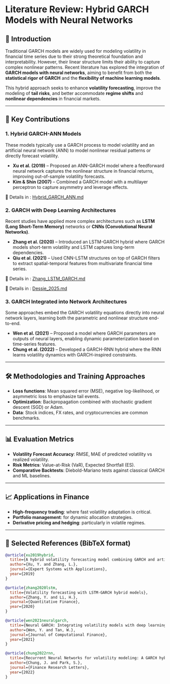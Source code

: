 # Literature Review: Hybrid GARCH Models with Neural Networks

## 🧠 Introduction

Traditional GARCH models are widely used for modeling volatility in financial time series due to their strong theoretical foundation and interpretability. However, their linear structure limits their ability to capture complex nonlinear patterns. Recent literature has explored the integration of **GARCH models with neural networks**, aiming to benefit from both the **statistical rigor of GARCH** and the **flexibility of machine learning models**.

This hybrid approach seeks to enhance **volatility forecasting**, improve the modeling of **tail risks**, and better accommodate **regime shifts** and **nonlinear dependencies** in financial markets.

---

## 🔬 Key Contributions

### 1. **Hybrid GARCH-ANN Models**
These models typically use a GARCH process to model volatility and an artificial neural network (ANN) to model nonlinear residual patterns or directly forecast volatility.

- **Xu et al. (2019)** – Proposed an ANN-GARCH model where a feedforward neural network captures the nonlinear structure in financial returns, improving out-of-sample volatility forecasts.
- **Kim & Shin (2007)** – Combined a GARCH model with a multilayer perceptron to capture asymmetry and leverage effects.

📄 Details in  : [Hybrid_GARCH_ANN.md](./Hybrid_GARCH_ANN.md)

### 2. **GARCH with Deep Learning Architectures**
Recent studies have applied more complex architectures such as **LSTM (Long Short-Term Memory)** networks or **CNNs (Convolutional Neural Networks)**.

- **Zhang et al. (2020)** – Introduced an LSTM-GARCH hybrid where GARCH models short-term volatility and LSTM captures long-term dependencies.
- **Qiu et al. (2021)** – Used CNN-LSTM structures on top of GARCH filters to extract spatial-temporal features from multivariate financial time series.

📄 Details in  : [Zhang_LSTM_GARCH.md](./Zhang_LSTM_GARCH.md)

📄 Details in  : [Dessie_2025.md](./Dessie_2025.md)

### 3. **GARCH Integrated into Network Architectures**
Some approaches embed the GARCH volatility equations directly into neural network layers, learning both the parametric and nonlinear structure end-to-end.

- **Wen et al. (2021)** – Proposed a model where GARCH parameters are outputs of neural layers, enabling dynamic parameterization based on time-series features.
- **Chung et al. (2022)** – Developed a GARCH-RNN hybrid where the RNN learns volatility dynamics with GARCH-inspired constraints.

---

## 🛠️ Methodologies and Training Approaches

- **Loss functions**: Mean squared error (MSE), negative log-likelihood, or asymmetric loss to emphasize tail events.
- **Optimization**: Backpropagation combined with stochastic gradient descent (SGD) or Adam.
- **Data**: Stock indices, FX rates, and cryptocurrencies are common benchmarks.

---

## 📊 Evaluation Metrics

- **Volatility Forecast Accuracy**: RMSE, MAE of predicted volatility vs realized volatility.
- **Risk Metrics**: Value-at-Risk (VaR), Expected Shortfall (ES).
- **Comparative Backtests**: Diebold-Mariano tests against classical GARCH and ML baselines.

---

## 📈 Applications in Finance

- **High-frequency trading**: where fast volatility adaptation is critical.
- **Portfolio management**: for dynamic allocation strategies.
- **Derivative pricing and hedging**: particularly in volatile regimes.

---

## 📎 Selected References (BibTeX format)

```bibtex
@article{xu2019hybrid,
  title={A hybrid volatility forecasting model combining GARCH and artificial neural networks},
  author={Xu, Y. and Zhang, L.},
  journal={Expert Systems with Applications},
  year={2019}
}

@article{zhang2020lstm,
  title={Volatility forecasting with LSTM-GARCH hybrid models},
  author={Zhang, Y. and Li, H.},
  journal={Quantitative Finance},
  year={2020}
}

@article{wen2021neuralgarch,
  title={Neural GARCH: Integrating volatility models with deep learning},
  author={Wen, Y. and Tan, W.},
  journal={Journal of Computational Finance},
  year={2021}
}

@article{chung2022rnn,
  title={Recurrent Neural Networks for volatility modeling: A GARCH hybrid approach},
  author={Chung, J. and Park, S.},
  journal={Finance Research Letters},
  year={2022}
}
```
